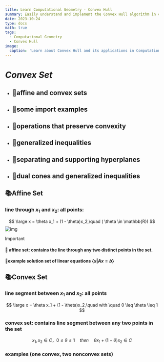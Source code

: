 ```yaml
---
title: Learn Computational Geometry - Convex Hull
summary: Easily understand and implement the Convex Hull algorithm in computational geometry.
date: 2023-10-24
type: docs
math: true
tags:
  - Computational Geometry
  - Convex Hull
image:
  caption: 'Learn about Convex Hull and its applications in Computational Geometry'
---
```

#                                                                                                           *Convex  Set*



- ## 🎈affine and convex sets

- ## 🎈some import examples

- ## 🎈operations that preserve convexity

- ## 🎈generalized inequalities

- ## 🎈separating and supporting hyperplanes

- ## 🎈dual cones and generalized inequalities





## 📚Affine Set

### **line through $x_1$ and $x_2$: all points**:


$$
\large   x = \theta x_1 + (1 - \theta)x_2,\quad ( \theta \in \mathbb{R})
$$
![img](https://fmin.xyz/docs/theory/convex%20sets/line.svg)

> [!IMPORTANT]
>
> #### 🚀 affine set: contains the line through any two distinct points in the set.
>
> #### 🚀example solution set of linear equations  {${x| Ax = b}$}



## 📚Convex Set

### line segment between $x_1$ and $x_2$: all points

$$
\large   x = \theta x_1 + (1 - \theta)x_2,\quad with \quad 0 \leq \theta \leq 1
$$

### convex set: contains line segment between any two points in the set

$$
x_1, x_2 \in C ，0 \leq \theta \leq 1 \quad then \quad \theta x_1 + (1 - \theta) x_2 \in C
$$

### examples (one convex, two nonconvex sets)


